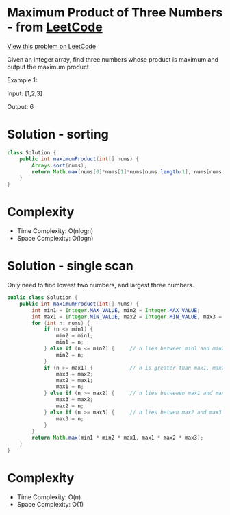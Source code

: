 # Maximum Product of Three Numbers - from [LeetCode](https://leetcode.com)
[View this problem on LeetCode](https://leetcode.com/problems/maximum-product-of-three-numbers/solution/)

Given an integer array, find three numbers whose product is maximum and output the maximum product.

Example 1:

Input: [1,2,3]

Output: 6

# Solution - sorting
```java
class Solution {
    public int maximumProduct(int[] nums) {
        Arrays.sort(nums);
        return Math.max(nums[0]*nums[1]*nums[nums.length-1], nums[nums.length-1]*nums[nums.length-2]*nums[nums.length-3]);
    }
}
```
# Complexity
* Time Complexity: O(nlogn)
* Space Complexity: O(logn)

# Solution - single scan
Only need to find lowest two numbers, and largest three numbers.
```java
public class Solution {
    public int maximumProduct(int[] nums) {
        int min1 = Integer.MAX_VALUE, min2 = Integer.MAX_VALUE;
        int max1 = Integer.MIN_VALUE, max2 = Integer.MIN_VALUE, max3 = Integer.MIN_VALUE;
        for (int n: nums) {
            if (n <= min1) {
                min2 = min1;
                min1 = n;
            } else if (n <= min2) {     // n lies between min1 and min2
                min2 = n;
            }
            if (n >= max1) {            // n is greater than max1, max2 and max3
                max3 = max2;
                max2 = max1;
                max1 = n;
            } else if (n >= max2) {     // n lies betweeen max1 and max2
                max3 = max2;
                max2 = n;
            } else if (n >= max3) {     // n lies betwen max2 and max3
                max3 = n;
            }
        }
        return Math.max(min1 * min2 * max1, max1 * max2 * max3);
    }
}
```
# Complexity
* Time Complexity: O(n)
* Space Complexity: O(1)